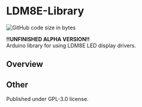 # LDM8E-Library
![GitHub code size in bytes](https://img.shields.io/github/languages/code-size/ndornseif/LDM8E-Library)

**!!UNFINISHED ALPHA VERSION!!**  
Arduino library for using LDM8E LED display drivers. 

## Overview

## Other
Published under GPL-3.0 license.  
